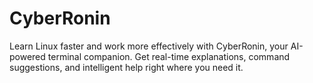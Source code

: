 # CyberRonin
Learn Linux faster and work more effectively with CyberRonin, your AI-powered terminal companion. Get real-time explanations, command suggestions, and intelligent help right where you need it.
